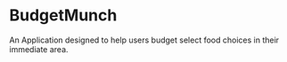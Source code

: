 # BudgetMunch
An Application designed to help users budget select food choices in their immediate area. 
